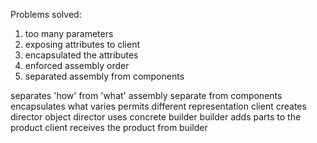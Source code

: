 Problems solved:
1. too many parameters
2. exposing attributes to client
3. encapsulated the attributes
4. enforced assembly order
5. separated assembly from components


separates 'how' from 'what'
assembly separate from components
encapsulates what varies
permits different representation
client creates director object
director uses concrete builder
builder adds parts to the product
client receives the product from builder